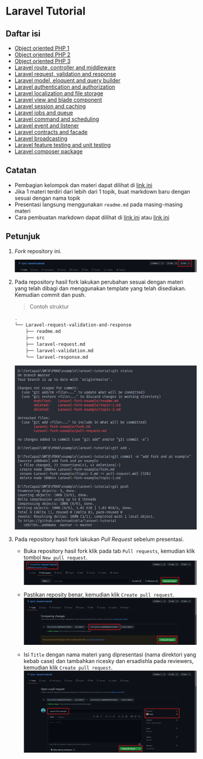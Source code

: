 # Laravel Tutorial

## Daftar isi

- [Object oriented PHP 1](Object-oriented-PHP-1/readme.md)
- [Object oriented PHP 2](Object-oriented-PHP-2/readme.md)
- [Object oriented PHP 3](Object-oriented-PHP-3/readme.md)
- [Laravel route, controller and middleware](Laravel-route-controller-and-middleware/readme.md)
- [Laravel request, validation and response](Laravel-request-validation-and-response/readme.md)
- [Laravel model, eloquent and query builder](Laravel-model-eloquent-and-query-builder/readme.md)
- [Laravel authentication and authorization](Laravel-authentication-and-authorization/readme.md)
- [Laravel localization and file storage](Laravel-localization-and-file-storage/readme.md)
- [Laravel view and blade component](Laravel-view-and-blade-component/readme.md)
- [Laravel session and caching](Laravel-session-and-caching/readme.md)
- [Laravel jobs and queue](Laravel-jobs-and-queue/readme.md)
- [Laravel command and scheduling](Laravel-command-and-scheduling/readme.md)
- [Laravel event and listener](Laravel-event-and-listener/readme.md)
- [Laravel contracts and facade](Laravel-contracts-and-facade/readme.md)
- [Laravel broadcasting](Laravel-broadcasting/readme.md)
- [Laravel feature testing and unit testing](Laravel-feature-testing-and-unit-testing/readme.md)
- [Laravel composer package](Laravel-composer-package/readme.md)

## Catatan

- Pembagian kelompok dan materi dapat dilihat di [link ini](https://docs.google.com/spreadsheets/d/1veoJvnwTS8INEodXPWJ65GWscV7bupEIdI65GZVa6GU/edit?usp=sharing)
- Jika 1 materi terdiri dari lebih dari 1 topik, buat markdown baru dengan sesuai dengan nama topik
- Presentasi langsung menggunakan `readme.md` pada masing-masing materi
- Cara pembuatan markdown dapat dilihat di [link ini](https://www.markdownguide.org/cheat-sheet/) atau [link ini](https://github.com/adam-p/markdown-here/wiki/Markdown-Cheatsheet)

## Petunjuk

1. *Fork* repository ini.

    ![fork](img/fork.png)

2. Pada repository hasil fork lakukan perubahan sesuai dengan materi yang telah dibagi dan menggunakan template yang telah disediakan. Kemudian commit dan push.
    > Contoh struktur

    ```bash
    .
    └── Laravel-request-validation-and-response
        ├── readme.md
        ├── src
        ├── laravel-request.md
        ├── laravel-validation.md
        └── laravel-response.md
    ```

    ![fork](img/edit.png)

3. Pada repository hasil fork lakukan *Pull Request* sebelum presentasi.

    - Buka repository hasil fork klik pada tab `Pull requests`, kemudian klik tombol `New pull request`.
    ![fork](img/pr-1.png)

    - Pastikan reposity benar, kemudian klik `Create pull request`.
    ![fork](img/pr-2.png)

    - Isi `Title` dengan nama materi yang dipresentasi (nama direktori yang kebab case) dan tambahkan ricesky dan ersadishla pada reviewers,  kemudian klik `Create pull request`.
    ![fork](img/pr-3.png)

